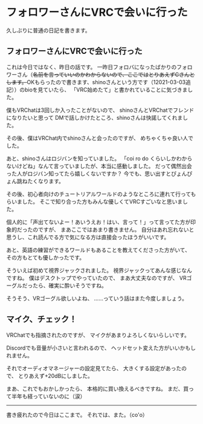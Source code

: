 # フォロワーさんにVRCで会いに行った

久しぶりに普通の日記を書きます。

## フォロワーさんにVRCで会いに行った

これは今日ではなく、昨日の話です。
一昨日フォロバになったばかりのフォロワーさん（~~名前を言っていいのかわからないので、ここではとりあえずCさんとします。~~OKもらったので書きます、shinoさんという方です（12021-03-03追記））のbioを見ていたら、
「VRC始めたて」と書かれていることに気づきました。

僕もVRChatは3回しか入ったことがないので、
shinoさんとVRChatでフレンドになりたいと思って
DMで話しかけたところ、shinoさんは快諾してくれました。

その後、僕はVRChat内でshinoさんと会ったのですが、
めちゃくちゃ良い人でした。

あと、shinoさんはロジバンを知っていました。
「coi ro do くらいしかわからないけどね」なんて言っていましたが、本当に感動しました。
だって偶然出会った人がロジバン知ってたら嬉しくないですか？
今でも、思い出すとぴょんぴょん跳ねたくなります。

その後、初心者向けのチュートリアルワールドのようなところに連れて行ってもらいました。
そこで知り合った方もみんな優しくてVRCすごいなと思いました。

個人的に「声出てないよー！あいうえお！はい、言って！」って言ってた方が印象的だったのですが、
まあここではあまり書きません。
自分はあれ忘れないと思うし、これ読んでる方で気になる方は直接会ったほうがいいです。

あと、英語の練習ができるワールドもあることを教えてくださった方がいて、
その方もとても優しかったです。

そういえば初めて視界ジャックされました。
視界ジャックってあんな感じなんですね。
僕はデスクトップでやっていたので、
まあ大丈夫なのですが、
VRゴーグルだったら、確実に酔いそうですね。

そうそう、VRゴーグル欲しいよね、
……っていう話はまた今度しましょう。

## マイク、チェック！

VRChatでも指摘されたのですが、
マイクがあまりよろしくないらしいです。

Discordでも音量が小さいと言われるので、
ヘッドセット変えた方がいいかもしれません。

それでオーディオマネージャーの設定見てたら、
大きくする設定があったので、
とりあえず+20dBにしました。

まあ、これでもおかしかったら、
本格的に買い換えるべきですね。
まだ、買って半年も経っていないのに（涙）

---

書き疲れたので今日はここまで。
それでは、また。（co'o）
